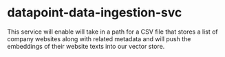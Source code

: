 # datapoint-data-ingestion-svc
This service will enable will take in a path for a CSV file that stores a list of company websites along with related metadata and will push the embeddings of their website texts into our vector store.
